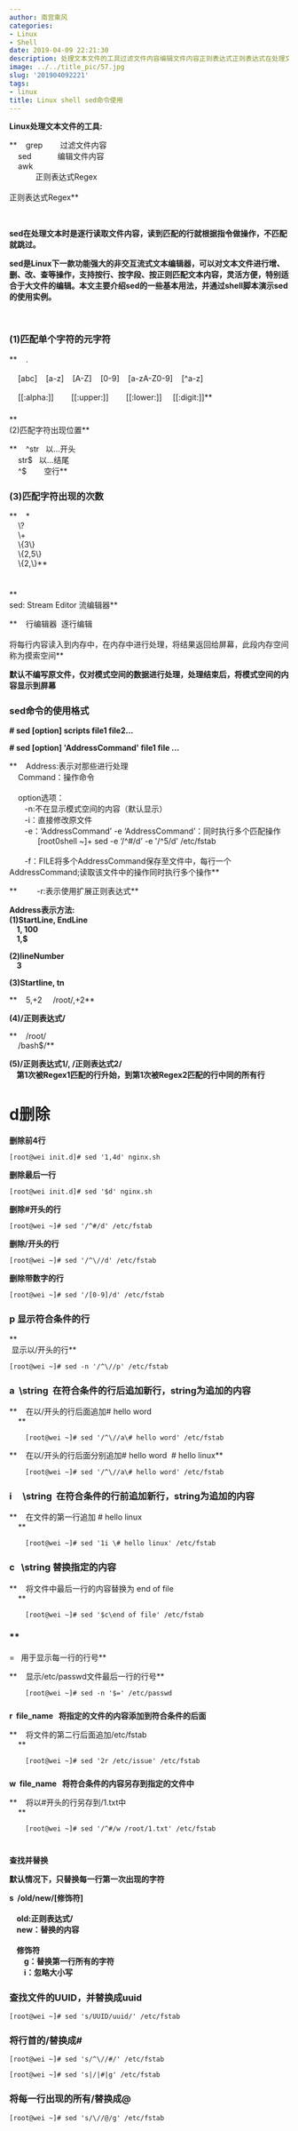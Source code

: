 ```yaml
---
author: 南宫乘风
categories:
- Linux
- Shell
date: 2019-04-09 22:21:30
description: 处理文本文件的工具过滤文件内容编辑文件内容正则表达式正则表达式在处理文本时是逐行读取文件内容，读到匹配的行就根据指令做操作，不匹配就跳过。是下一款功能强大的非交互流式文本编辑器，可以对文本文件进行增、。。。。。。。
image: ../../title_pic/57.jpg
slug: '201904092221'
tags:
- linux
title: Linux shell sed命令使用
---
```


<!--more-->

**Linux处理文本文件的工具:**

**    grep        过滤文件内容  
    sed            编辑文件内容  
    awk  
            正则表达式Regex  
              
正则表达式Regex**

 

**sed在处理文本时是逐行读取文件内容，读到匹配的行就根据指令做操作，不匹配就跳过。**

**sed是Linux下一款功能强大的非交互流式文本编辑器，可以对文本文件进行增、删、改、查等操作，支持按行、按字段、按正则匹配文本内容，灵活方便，特别适合于大文件的编辑。本文主要介绍sed的一些基本用法，并通过shell脚本演示sed的使用实例。**

 

### **\(1\)匹配单个字符的元字符**

**    .  
      
    \[abc\]    \[a-z\]    \[A-Z\]    \[0-9\]    \[a-zA-Z0-9\]    \[\^a-z\]  
      
    \[\[:alpha:\]\]        \[\[:upper:\]\]        \[\[:lower:\]\]     \[\[:digit:\]\]**

###   
**      
\(2\)匹配字符出现位置**

**    \^str   以...开头  
    str\$   以...结尾  
    \^\$        空行**

### **\(3\)匹配字符出现的次数**

**    \*      
    \\\?  
    \\+  
    \\\{3\\\}  
    \\\{2,5\\\}  
    \\\{2,\\\}**

#   
**      
sed: Stream Editor 流编辑器**

**    行编辑器  逐行编辑  
      
将每行内容读入到内存中，在内存中进行处理，将结果返回给屏幕，此段内存空间称为摸索空间**

**默认不编写原文件，仅对模式空间的数据进行处理，处理结束后，将模式空间的内容显示到屏幕**

### **sed命令的使用格式**

**\# sed \[option\] scripts file1 file2...**

**\# sed \[option\] 'AddressCommand' file1 file ...**

**    Address:表示对那些进行处理  
    Command：操作命令  
      
    option选项：  
        \-n:不在显示模式空间的内容（默认显示）  
        \-i：直接修改原文件  
        \-e：‘AddressCommand’ \-e ‘AddressCommand’：同时执行多个匹配操作  
             \[root0shell \~\]+ sed \-e ‘/\^#/d’ \-e '/\^5/d' /etc/fstab  
          
        \-f：FILE将多个AddressCommand保存至文件中，每行一个AddressCommand;读取该文件中的操作同时执行多个操作**

  
**         \-r:表示使用扩展正则表达式**

  
**Address表示方法:  
\(1\)StartLine, EndLine  
    1, 100  
    1,\$**

**\(2\)lineNumber  
    3**

**\(3\)Startline, tn**

**    5,+2     /root/,+2**

**\(4\)/正则表达式/**

**    /root/  
    /bash\$/**

**\(5\)/正则表达式1/, /正则表达式2/  
    第1次被Regex1匹配的行升始，到第1次被Regex2匹配的行中同的所有行**

# **d删除**

**删除前4行**

```
[root@wei init.d]# sed '1,4d' nginx.sh 
```

**删除最后一行**

```
[root@wei init.d]# sed '$d' nginx.sh 
```

**删除#开头的行**

```
[root@wei ~]# sed '/^#/d' /etc/fstab
```

**删除/开头的行**

```
[root@wei ~]# sed '/^\//d' /etc/fstab 
```

**删除带数字的行**

```
[root@wei ~]# sed '/[0-9]/d' /etc/fstab 
```

### **p 显示符合条件的行**

  
**   
 显示以/开头的行**

```
[root@wei ~]# sed -n '/^\//p' /etc/fstab 
```

### **a  \\string  在符合条件的行后追加新行，string为追加的内容**

**    在以/开头的行后面追加# hello word  
    **

```
    [root@wei ~]# sed '/^\//a\# hello word' /etc/fstab 
```

**    在以/开头的行后面分别追加# hello word  # hello linux**

```
    [root@wei ~]# sed '/^\//a\# hello word' /etc/fstab 
```

### **i     \\string  在符合条件的行前追加新行，string为追加的内容**

  
**    在文件的第一行追加 # hello linux  
    **

```
    [root@wei ~]# sed '1i \# hello linux' /etc/fstab 
```

### **c   \\string 替换指定的内容**

**    将文件中最后一行的内容替换为 end of file  
    **

```
    [root@wei ~]# sed '$c\end of file' /etc/fstab 
```

### **      
\=   用于显示每一行的行号**

  
**    显示/etc/passwd文件最后一行的行号**

```
    [root@wei ~]# sed -n '$=' /etc/passwd

```

###   
**r  file\_name   将指定的文件的内容添加到符合条件的后面**

**    将文件的第二行后面追加/etc/fstab  
    **

```
    [root@wei ~]# sed '2r /etc/issue' /etc/fstab 
```

###   
**w  file\_name   将符合条件的内容另存到指定的文件中**

  
**    将以#开头的行另存到/1.txt中  
    **

```
    [root@wei ~]# sed '/^#/w /root/1.txt' /etc/fstab 
```

#   
**查找并替换**

**默认情况下，只替换每一行第一次出现的字符**

**s  /old/new/\[修饰符\]  
      
    old:正则表达式/  
    new：替换的内容  
      
    修饰符  
        g：替换第一行所有的字符  
        i：忽略大小写**

### **查找文件的UUID，并替换成uuid**

```
[root@wei ~]# sed 's/UUID/uuid/' /etc/fstab 
```

### **将行首的/替换成#**

```
[root@wei ~]# sed 's/^\//#/' /etc/fstab 
```

```
[root@wei ~]# sed 's|/|#|g' /etc/fstab 
```

### **将每一行出现的所有/替换成\@**

```
[root@wei ~]# sed 's/\//@/g' /etc/fstab
```